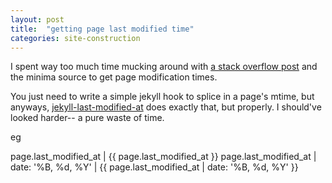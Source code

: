 ```yaml
---
layout: post
title:  "getting page last modified time"
categories: site-construction
---
```

I spent way too much time mucking around with
[a stack overflow post](https://stackoverflow.com/a/25513956)
and the minima source
to get page modification times.

You just need to write a simple jekyll hook to splice in a page's mtime,
but anyways, [jekyll-last-modified-at](https://github.com/gjtorikian/jekyll-last-modified-at)
does exactly that, but properly.
I should've looked harder-- a pure waste of time.

eg

page.last_modified_at | {{ page.last_modified_at }}
page.last_modified_at \| date: '%B, %d, %Y' | {{ page.last_modified_at | date: '%B, %d, %Y' }}
